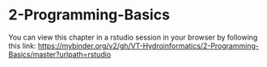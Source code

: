# 2-Programming-Basics

You can view this chapter in a rstudio session in your browser by following this link: https://mybinder.org/v2/gh/VT-Hydroinformatics/2-Programming-Basics/master?urlpath=rstudio
